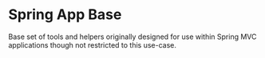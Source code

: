 
# Spring App Base

Base set of tools and helpers originally designed for use within Spring MVC
applications though not restricted to this use-case.


